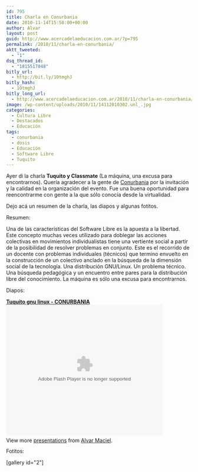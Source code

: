 ```yaml
---
id: 795
title: Charla en Conurbania
date: 2010-11-14T15:58:00+00:00
author: Alvar
layout: post
guid: http://www.acercadelaeducacion.com.ar/?p=795
permalink: /2010/11/charla-en-conurbania/
aktt_tweeted:
  - "1"
dsq_thread_id:
  - "1815517848"
bitly_url:
  - http://bit.ly/1OtmghJ
bitly_hash:
  - 1OtmghJ
bitly_long_url:
  - http://www.acercadelaeducacion.com.ar/2010/11/charla-en-conurbania/
image: /wp-content/uploads/2010/11/14112010302.unl_.jpg
categories:
  - Cultura Libre
  - Destacados
  - Educación
tags:
  - conurbania
  - dosis
  - Educación
  - Software Libre
  - Tuquito
---
```

Ayer di la charla <strong>Tuquito y Classmate</strong> (La máquina, una excusa para encontrarnos). Quería agradecer a la gente de <a title="Página de conurbania" href="http://conurbania.org.ar" target="_blank">Conurbania</a> por la invitación y la calidad en la organización del evento. Fue una buena oportunidad para reencontrarme con gente a la que sólo conocía desde la virtualidad.

Dejo acá un resumen de la charla, las diapos y algunas fotitos.

Resumen:

Una de las características del Software Libre es la apuesta a la libertad. Este concepto muchas veces utilizado para doblegar las acciones colectivas en movimientos individualistas tiene una vertiente social a partir de la posibilidad de resolver problemas en conjunto. Este es el recorrido de un docente con problemas individuales (técnicos) que termino envuelto en la construcción de un colectivo anclado en la búsqueda de la dimensión social de la tecnología. Una distribución GNU/Linux. Un problema técnico. Una búsqueda pedagógica y un encuentro entre pares para la distribución libre del conocimiento. La máquina es sólo una excusa para encontrarnos.

Diapos:
<div id="__ss_5771801" style="width: 425px;"><strong><a title="Tuquito gnu linux - CONURBANIA" href="http://www.slideshare.net/tallertic/tuquito-gnu-linux-conurbania">Tuquito gnu linux - CONURBANIA</a></strong><object id="__sse5771801" classid="clsid:d27cdb6e-ae6d-11cf-96b8-444553540000" width="425" height="355" codebase="http://download.macromedia.com/pub/shockwave/cabs/flash/swflash.cab#version=6,0,40,0"><param name="allowFullScreen" value="true" /><param name="allowScriptAccess" value="always" /><param name="src" value="http://static.slidesharecdn.com/swf/ssplayer2.swf?doc=tuquitognu-linux-conurbania-101113175034-phpapp02&amp;rel=0&amp;stripped_title=tuquito-gnu-linux-conurbania&amp;userName=tallertic" /><param name="name" value="__sse5771801" /><param name="allowfullscreen" value="true" /><embed id="__sse5771801" type="application/x-shockwave-flash" width="425" height="355" src="http://static.slidesharecdn.com/swf/ssplayer2.swf?doc=tuquitognu-linux-conurbania-101113175034-phpapp02&amp;rel=0&amp;stripped_title=tuquito-gnu-linux-conurbania&amp;userName=tallertic" name="__sse5771801" allowscriptaccess="always" allowfullscreen="true"></embed></object>
<div style="padding: 5px 0 12px;">View more <a href="http://www.slideshare.net/">presentations</a> from <a href="http://www.slideshare.net/tallertic">Alvar Maciel</a>.</div>
</div>
Fotitos:

[gallery id="2"]